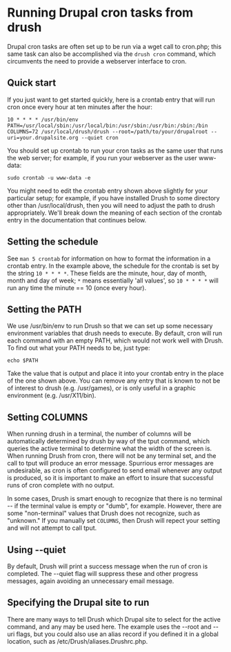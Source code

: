 Running Drupal cron tasks from drush
====================================

Drupal cron tasks are often set up to be run via a wget call to cron.php; this same task can also be accomplished via the `drush cron` command, which circumvents the need to provide a webserver interface to cron.

Quick start
----------

If you just want to get started quickly, here is a crontab entry that will run cron once every hour at ten minutes after the hour:

`10 * * * * /usr/bin/env PATH=/usr/local/sbin:/usr/local/bin:/usr/sbin:/usr/bin:/sbin:/bin COLUMNS=72 /usr/local/drush/drush --root=/path/to/your/drupalroot --uri=your.drupalsite.org --quiet cron`

You should set up crontab to run your cron tasks as the same user that runs the web server; for example, if you run your webserver as the user www-data:

`sudo crontab -u www-data -e`

You might need to edit the crontab entry shown above slightly for your particular setup; for example, if you have installed Drush to some directory other than /usr/local/drush, then you will need to adjust the path to drush appropriately. We'll break down the meaning of each section of the crontab entry in the documentation that continues below.

Setting the schedule
--------------------

See `man 5 crontab` for information on how to format the information in a crontab entry. In the example above, the schedule for the crontab is set by the string `10 * * * *`. These fields are the minute, hour, day of month, month and day of week; `*` means essentially 'all values', so `10 * * * *` will run any time the minute == 10 (once every hour).

Setting the PATH
----------------

We use /usr/bin/env to run Drush so that we can set up some necessary environment variables that drush needs to execute. By default, cron will run each command with an empty PATH, which would not work well with Drush. To find out what your PATH needs to be, just type:

    echo $PATH

Take the value that is output and place it into your crontab entry in the place of the one shown above. You can remove any entry that is known to not be of interest to drush (e.g. /usr/games), or is only useful in a graphic environment (e.g. /usr/X11/bin).

Setting COLUMNS
---------------

When running drush in a terminal, the number of columns will be automatically determined by drush by way of the tput command, which queries the active terminal to determine what the width of the screen is. When running Drush from cron, there will not be any terminal set, and the call to tput will produce an error message. Spurrious error messages are undesirable, as cron is often configured to send email whenever any output is produced, so it is important to make an effort to insure that successful runs of cron complete with no output.

In some cases, Drush is smart enough to recognize that there is no terminal -- if the terminal value is empty or "dumb", for example. However, there are some "non-terminal" values that Drush does not recognize, such as "unknown." If you manually set `COLUMNS`, then Drush will repect your setting and will not attempt to call tput.

Using --quiet
-------------

By default, Drush will print a success message when the run of cron is completed. The --quiet flag will suppress these and other progress messages, again avoiding an unnecessary email message.

Specifying the Drupal site to run
---------------------------------

There are many ways to tell Drush which Drupal site to select for the active command, and any may be used here. The example uses the --root and --uri flags, but you could also use an alias record if you defined it in a global location, such as /etc/Drush/aliases.Drushrc.php.


